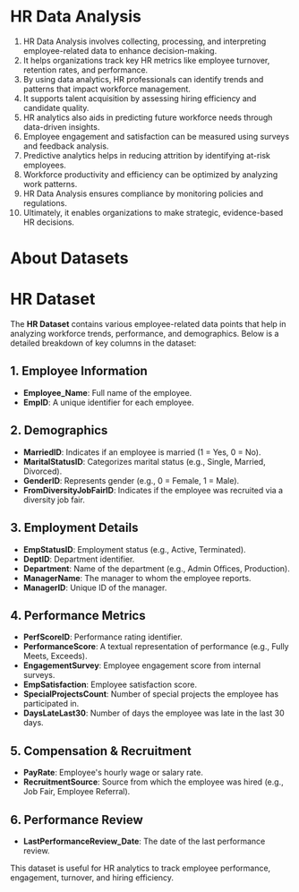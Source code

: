 # HR Data Analysis

1. HR Data Analysis involves collecting, processing, and interpreting employee-related data to enhance decision-making.  
2. It helps organizations track key HR metrics like employee turnover, retention rates, and performance.  
3. By using data analytics, HR professionals can identify trends and patterns that impact workforce management.  
4. It supports talent acquisition by assessing hiring efficiency and candidate quality.  
5. HR analytics also aids in predicting future workforce needs through data-driven insights.  
6. Employee engagement and satisfaction can be measured using surveys and feedback analysis.  
7. Predictive analytics helps in reducing attrition by identifying at-risk employees.  
8. Workforce productivity and efficiency can be optimized by analyzing work patterns.  
9. HR Data Analysis ensures compliance by monitoring policies and regulations.  
10. Ultimately, it enables organizations to make strategic, evidence-based HR decisions.  

# About Datasets
# HR Dataset  

The **HR Dataset** contains various employee-related data points that help in analyzing workforce trends, performance, and demographics. Below is a detailed breakdown of key columns in the dataset:

## 1. Employee Information  
- **Employee_Name**: Full name of the employee.  
- **EmpID**: A unique identifier for each employee.  

## 2. Demographics  
- **MarriedID**: Indicates if an employee is married (1 = Yes, 0 = No).  
- **MaritalStatusID**: Categorizes marital status (e.g., Single, Married, Divorced).  
- **GenderID**: Represents gender (e.g., 0 = Female, 1 = Male).  
- **FromDiversityJobFairID**: Indicates if the employee was recruited via a diversity job fair.  

## 3. Employment Details  
- **EmpStatusID**: Employment status (e.g., Active, Terminated).  
- **DeptID**: Department identifier.  
- **Department**: Name of the department (e.g., Admin Offices, Production).  
- **ManagerName**: The manager to whom the employee reports.  
- **ManagerID**: Unique ID of the manager.  

## 4. Performance Metrics  
- **PerfScoreID**: Performance rating identifier.  
- **PerformanceScore**: A textual representation of performance (e.g., Fully Meets, Exceeds).  
- **EngagementSurvey**: Employee engagement score from internal surveys.  
- **EmpSatisfaction**: Employee satisfaction score.  
- **SpecialProjectsCount**: Number of special projects the employee has participated in.  
- **DaysLateLast30**: Number of days the employee was late in the last 30 days.  

## 5. Compensation & Recruitment  
- **PayRate**: Employee's hourly wage or salary rate.  
- **RecruitmentSource**: Source from which the employee was hired (e.g., Job Fair, Employee Referral).  

## 6. Performance Review  
- **LastPerformanceReview_Date**: The date of the last performance review.  

This dataset is useful for HR analytics to track employee performance, engagement, turnover, and hiring efficiency.